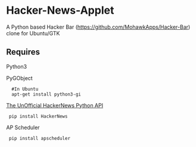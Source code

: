 Hacker-News-Applet
==================

A Python based Hacker Bar (https://github.com/MohawkApps/Hacker-Bar) clone for Ubuntu/GTK

Requires
-----

Python3

PyGObject

      #In Ubuntu
      apt-get install python3-gi 

[The UnOfficial HackerNews Python API][hacker-news-api]

     pip install HackerNews
     
AP Scheduler

     pip install apscheduler

[hacker-news-api]: https://github.com/karan/HackerNewsAPI
